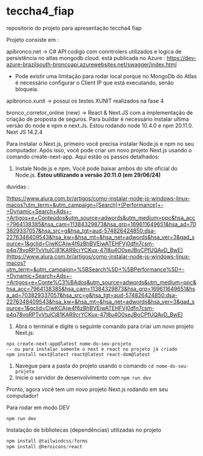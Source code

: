 # teccha4_fiap
repositorio do projeto para apresentação teccha4 fiap

Projeto consiste em : 

apibronco.net -> C# API codigo com conntrolers utilizados e logica de persistência no atlas mongodb cloud. 
está publicada no Azure : https://dev-azure-brazilsouth-broncoapi.azurewebsites.net/swagger/index.html
* Pode existir uma limitação para rodar local porque no MongoDb do Atlas é necessário configurar o Client IP que está executando, senão bloqueia.

apibronco.xunit -> possui os testes XUNIT realizados na fase 4 

bronco_corretor_online (new)  -> React & Next.JS com a implementação de criação de proposta de seguros. 
Para buildar é necessário instalar ultima versão do node e npm e next.Js. 
Estou rodando node 10.4.0 e npm 20.11.0. Next JS 14.2.4

Para instalar o Next.js, primeiro você precisa instalar Node.js e npm no seu computador. Após isso, você pode criar um novo projeto Next.js usando o comando create-next-app. Aqui estão os passos detalhados:

1. Instale Node.js e npm. Você pode baixar ambos do site oficial do Node.js. 
**Estou utilizando a versão 20.11.0 (em 29/06/24)**

duvidas : 

[https://www.alura.com.br/artigos/como-instalar-node-js-windows-linux-macos?utm_term=&utm_campaign=[Search]+[Performance]+-+Dynamic+Search+Ads+-+Artigos+e+Conteúdos&utm_source=adwords&utm_medium=ppc&hsa_acc=7964138385&hsa_cam=11384329873&hsa_grp=169611649651&hsa_ad=703829337057&hsa_src=g&hsa_tgt=aud-574826424850:dsa-2276348409543&hsa_kw=&hsa_mt=&hsa_net=adwords&hsa_ver=3&gad_source=1&gclid=CjwKCAjw4f6zBhBVEiwATEHFVj0dfn7csm-p4q78voRPTvVtulCj81KAR9crYCKux-47l8u4O0seJBoCPfUQAvD_BwE](https://www.alura.com.br/artigos/como-instalar-node-js-windows-linux-macos?utm_term=&utm_campaign=%5BSearch%5D+%5BPerformance%5D+-+Dynamic+Search+Ads+-+Artigos+e+Conte%C3%BAdos&utm_source=adwords&utm_medium=ppc&hsa_acc=7964138385&hsa_cam=11384329873&hsa_grp=169611649651&hsa_ad=703829337057&hsa_src=g&hsa_tgt=aud-574826424850:dsa-2276348409543&hsa_kw=&hsa_mt=&hsa_net=adwords&hsa_ver=3&gad_source=1&gclid=CjwKCAjw4f6zBhBVEiwATEHFVj0dfn7csm-p4q78voRPTvVtulCj81KAR9crYCKux-47l8u4O0seJBoCPfUQAvD_BwE)

1. Abra o terminal e digite o seguinte comando para criar um novo projeto Next.js:

```
npx create-next-app@latest nome-do-seu-projeto
-- ou para instalar somente o next e react no projeto já criado
npm install next@latest react@latest react-dom@latest
```

1. Navegue para a pasta do projeto usando o comando `cd nome-do-seu-projeto`
2. Inicie o servidor de desenvolvimento com `npm run dev`

Pronto, agora você tem um novo projeto Next.js rodando em seu computador!

Para rodar em modo DEV 

```
npm run dev 
```

Instalação de bibliotecas (dependências) utilizadas no projeto

```jsx
npm install @tailwindcss/forms
npm install @heroicons/react
```



